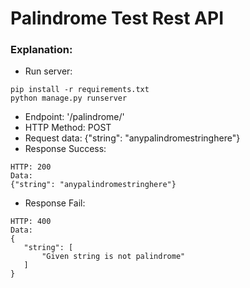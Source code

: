 # Palindrome Test Rest API


### Explanation:

 * Run server:
```
pip install -r requirements.txt
python manage.py runserver
```

 * Endpoint: '/palindrome/'
 * HTTP Method: POST
 * Request data: {"string": "anypalindromestringhere"}
 * Response Success:
 ```
 HTTP: 200
 Data:
 {"string": "anypalindromestringhere"}
 ```
 * Response Fail:
 ```
 HTTP: 400
 Data:
 {
    "string": [
        "Given string is not palindrome"
    ]
}
 ```
